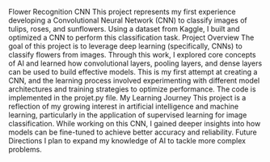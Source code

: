 ﻿Flower Recognition CNN
This project represents my first experience developing a Convolutional Neural Network (CNN) to classify images of tulips, roses, and sunflowers. Using a dataset from Kaggle, I built and optimized a CNN to perform this classification task.
Project Overview
The goal of this project is to leverage deep learning (specifically, CNNs) to classify flowers from images. Through this work, I explored core concepts of AI and learned how convolutional layers, pooling layers, and dense layers can be used to build effective models.
This is my first attempt at creating a CNN, and the learning process involved experimenting with different model architectures and training strategies to optimize performance. The code is implemented in the projet.py file.
My Learning Journey
This project is a reflection of my growing interest in artificial intelligence and machine learning, particularly in the application of supervised learning for image classification. While working on this CNN, I gained deeper insights into how models can be fine-tuned to achieve better accuracy and reliability.
Future Directions
I plan to expand my knowledge of AI to tackle more complex problems.